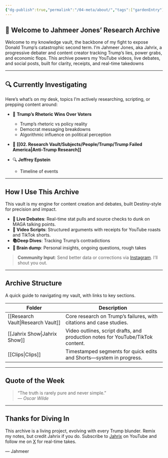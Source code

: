```yaml
---
{"dg-publish":true,"permalink":"/04-meta/about/","tags":["gardenEntry"],"created":"2025-06-27T00:43:00.791-04:00","updated":"2025-08-17T14:08:15.937-04:00"}
---
```


## 👋 Welcome to Jahmeer Jones’ Research Archive

Welcome to my knowledge vault, the backbone of my fight to expose Donald Trump’s catastrophic second term. I’m Jahmeer Jones, aka Jahrix, a progressive debater and content creator tracking Trump’s lies, power grabs, and economic flops. This archive powers my YouTube videos, live debates, and social posts, built for clarity, receipts, and real-time takedowns

---

## 🔍 Currently Investigating

Here’s what’s on my desk, topics I’m actively researching, scripting, or prepping content around:

- 🧠 **Trump’s Rhetoric Wins Over Voters**  
  - Trump’s rhetoric vs policy reality  
  - Democrat messaging breakdowns  
  - Algorithmic influence on political perception  

- 🍊 **[[02. Research Vault/Subjects/People/Trump/Trump Failed America\|Anti-Trump Research]]**

- 🔍 **Jeffrey Epstein**  
  - Timeline of events  

---

## How I Use This Archive

This vault is my engine for content creation and debates, built Destiny-style for precision and impact.

- **💬 Live Debates**: Real-time stat pulls and source checks to dunk on MAGA talking points.
- **📜 Video Scripts**: Structured arguments with receipts for YouTube roasts and TikTok shorts.
- **📚Deep Dives**: Tracking Trump’s contradictions
-  **🧠 Brain dump**: Personal insights, ongoing questions, rough takes  

> **Community Input**: Send better data or corrections via [Instagram](https://www.instagram.com/ineireti/). I’ll shout you out.

---

## Archive Structure

A quick guide to navigating my vault, with links to key sections.

| Folder             | Description                                                                     |
| ------------------ | ------------------------------------------------------------------------------- |
| [[Research Vault\|Research Vault]] | Core research on Trump’s failures, with citations and case studies.             |
| [[Jahrix Show\|Jahrix Show]]    | Video outlines, script drafts, and production notes for YouTube/TikTok content. |
| [[Clips\|Clips]]          | Timestamped segments for quick edits and Shorts—system in progress.             |

---

## Quote of the Week

> “The truth is rarely pure and never simple.”  
> — _Oscar Wilde_

---

## Thanks for Diving In

This archive is a living project, evolving with every Trump blunder. Remix my notes, but credit Jahrix if you do. Subscribe to [Jahrix](http://www.youtube.com/@JahrixYT?sub_confirmation=1) on YouTube and follow me on [X](https://x.com/Jahrixx) for real-time takes.

— Jahmeer
